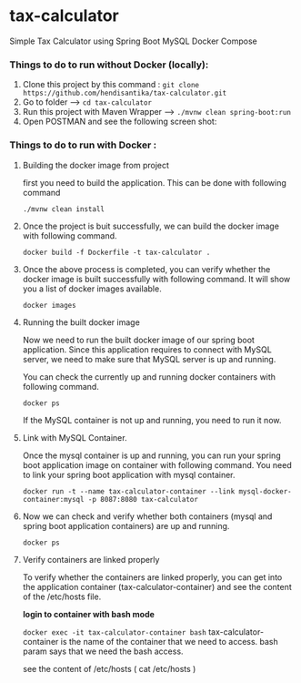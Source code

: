 # tax-calculator

Simple Tax Calculator using Spring Boot MySQL Docker Compose

### Things to do to run without Docker (locally):

1. Clone this project by this command : `git clone https://github.com/hendisantika/tax-calculator.git`
2. Go to folder --> `cd tax-calculator`
3. Run this project with Maven Wrapper --> `./mvnw clean spring-boot:run`
4. Open POSTMAN and see the following screen shot:






### Things to do to run with Docker :

1. Building the docker image from project

   first you need to build the application. This can be done with following command

   `./mvnw clean install`

2. Once the project is buit successfully, we can build the docker image with following command.

   `docker build -f Dockerfile -t tax-calculator .`

3. Once the above process is completed, you can verify whether the docker image is built successfully with following command. It will show you a list of docker images available.

   `docker images`

4. Running the built docker image

   Now we need to run the built docker image of our spring boot application. Since this application requires to connect with MySQL server, we need to make sure that MySQL server is up and running.

   You can check the currently up and running docker containers with following command.

   `docker ps`

   If the MySQL container is not up and running, you need to run it now.

5. Link with MySQL Container.

   Once the mysql container is up and running, you can run your spring boot application image on container with following command.  You need to link your spring boot application with mysql container.

   `docker run -t --name tax-calculator-container --link mysql-docker-container:mysql -p 8087:8080 tax-calculator`

6. Now we can check and verify whether both containers (mysql and spring boot application containers) are up and running.

   `docker ps`

7. Verify containers are linked properly

   To verify whether the containers are linked properly, you can get into the application container (tax-calculator-container) and see the content of the /etc/hosts file.

   **login to container with bash mode**

   `docker exec -it tax-calculator-container bash`
   tax-calculator-container is the name of the container that we need to access.  bash param says that we need the bash access.

   see the content of /etc/hosts ( cat /etc/hosts )